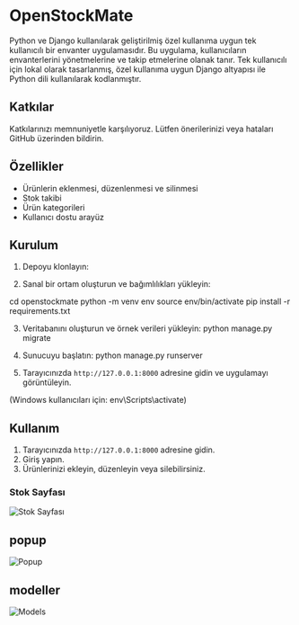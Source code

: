 # OpenStockMate
Python ve Django kullanılarak geliştirilmiş özel kullanıma uygun tek kullanıcılı bir envanter uygulamasıdır. Bu uygulama, kullanıcıların envanterlerini yönetmelerine ve takip etmelerine olanak tanır. Tek kullanıcılı için lokal olarak tasarlanmış, özel kullanıma uygun Django altyapısı ile Python dili kullanılarak kodlanmıştır.

## Katkılar
Katkılarınızı memnuniyetle karşılıyoruz. Lütfen önerilerinizi veya hataları GitHub üzerinden bildirin.

## Özellikler
- Ürünlerin eklenmesi, düzenlenmesi ve silinmesi
- Stok takibi
- Ürün kategorileri
- Kullanıcı dostu arayüz

## Kurulum

1. Depoyu klonlayın:
   
3. Sanal bir ortam oluşturun ve bağımlılıkları yükleyin:

cd openstockmate
python -m venv env
source env/bin/activate 
pip install -r requirements.txt

3. Veritabanını oluşturun ve örnek verileri yükleyin:
python manage.py migrate

5. Sunucuyu başlatın:
python manage.py runserver

7. Tarayıcınızda `http://127.0.0.1:8000` adresine gidin ve uygulamayı görüntüleyin.

(Windows kullanıcıları için: env\Scripts\activate)

## Kullanım

1. Tarayıcınızda `http://127.0.0.1:8000` adresine gidin.
2. Giriş yapın.
3. Ürünlerinizi ekleyin, düzenleyin veya silebilirsiniz.



### Stok Sayfası
![Stok Sayfası](https://github.com/OpenStockMate/DjangoApp/blob/main/homepage.png?raw=true)

## popup 
![Popup](https://github.com/OpenStockMate/DjangoApp/blob/main/popup.png?raw=true)

## modeller
![Models](https://raw.githubusercontent.com/OpenStockMate/DjangoApp/main/new_models.png)

